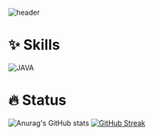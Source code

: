 <!--
**elmellamo/elmellamo** is a ✨ _special_ ✨ repository because its `README.md` (this file) appears on your GitHub profile.

Here are some ideas to get you started:

- 🔭 I’m currently working on ...
- 🌱 I’m currently learning ...
- 👯 I’m looking to collaborate on ...
- 🤔 I’m looking for help with ...
- 💬 Ask me about ...
- 📫 How to reach me: ...
- 😄 Pronouns: ...
- ⚡ Fun fact: ...
-->


![header](https://capsule-render.vercel.app/api?type=waving&color=gradient&customColorList=0,2,2,2,30&height=300&section=header&text=elmellamo's%20Github!&animation=fadeIn&fontSize=60)

# ✨ Skills
![JAVA](https://img.shields.io/badge/-JAVA-DD8752?style=flat-square)

# 🔥 Status
![Anurag's GitHub stats](https://github-readme-stats.vercel.app/api?username=elmellamo&count_private=true&show_icons=true&include_all_commits=true)
[![GitHub Streak](https://streak-stats.demolab.com?user=elmellamo&theme=transparent&date_format=M%20j%5B%2C%20Y%5D)](https://git.io/streak-stats)

